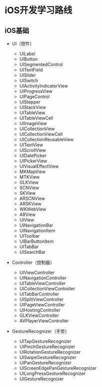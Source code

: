# iOS开发学习路线

## iOS基础

* UI（控件）

    - UILabel
    - UIButton
    - UISegmentedControl
    - UITextField
    - UISlider
    - UISwitch
    - UIActivityIndicatorView
    - UIProgressView
    - UIPageControl
    - UIStepper
    - UIStackView
    - UITableView
    - UITableViewCell
    - UIImageView
    - UICollectionView
    - UICollectionViewCell
    - UICollectionReusableView
    - UITextView
    - UIScrollView
    - UIDatePicker
    - UIPickerView
    - UIVisualEffectView
    - MKMapView
    - MTKView
    - GLKView
    - SCNView
    - SKView
    - ARSCNView
    - ARSKView
    - WKWebView
    - ARView
    - UIView
    - UINavigationBar
    - UINavigationItem
    - UIToolbar
    - UIBarButtonItem
    - UITabBar
    - UISearchBar
    
* Controller（控制器）

    - UIViewController
    - UINavigationController
    - UITableViewController
    - UICollectionViewController
    - UITabBarController
    - UISplitViewController
    - UIPageViewController
    - UIHostingController
    - GLKViewController
    - AVPlayerViewController
    
* GestureRecognizer（手势）

    - UITapGestureRecognizer
    - UIPinchGestureRecognizer
    - UIRotationGestureRecognizer
    - UISwipeGestureRecognizer
    - UIPanGestureRecognizer
    - UIScreenEdgePanGestureRecognizer
    - UILongPressGestureRecognizer
    - UIGestureRecognizer
